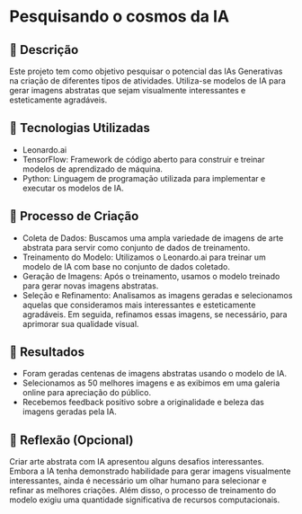 # Pesquisando o cosmos da IA

## 📒 Descrição
Este projeto tem como objetivo pesquisar o potencial das IAs Generativas na criação de diferentes tipos de atividades. Utiliza-se modelos de IA para gerar imagens abstratas que sejam visualmente interessantes e esteticamente agradáveis.

## 🤖 Tecnologias Utilizadas
- Leonardo.ai
- TensorFlow: Framework de código aberto para construir e treinar modelos de aprendizado de máquina.
- Python: Linguagem de programação utilizada para implementar e executar os modelos de IA.

## 🧐 Processo de Criação
- Coleta de Dados: Buscamos uma ampla variedade de imagens de arte abstrata para servir como conjunto de dados de treinamento.
- Treinamento do Modelo: Utilizamos o Leonardo.ai para treinar um modelo de IA com base no conjunto de dados coletado.
- Geração de Imagens: Após o treinamento, usamos o modelo treinado para gerar novas imagens abstratas.
- Seleção e Refinamento: Analisamos as imagens geradas e selecionamos aquelas que consideramos mais interessantes e esteticamente agradáveis. Em seguida, refinamos essas imagens, se necessário, para aprimorar sua qualidade visual.
## 🚀 Resultados
- Foram geradas centenas de imagens abstratas usando o modelo de IA.
- Selecionamos as 50 melhores imagens e as exibimos em uma galeria online para apreciação do público.
- Recebemos feedback positivo sobre a originalidade e beleza das imagens geradas pela IA.

## 💭 Reflexão (Opcional)
Criar arte abstrata com IA apresentou alguns desafios interessantes. Embora a IA tenha demonstrado habilidade para gerar imagens visualmente interessantes, ainda é necessário um olhar humano para selecionar e refinar as melhores criações. Além disso, o processo de treinamento do modelo exigiu uma quantidade significativa de recursos computacionais. 
